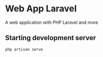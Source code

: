 # Web App Laravel

A web application with PHP Laravel and more

## Starting development server
```
php artisan serve
```